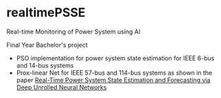 # realtimePSSE
Real-time Monitoring of Power System using AI

Final Year Bachelor's project

- PSO implementation for power system state estimation for IEEE 6-bus and 14-bus systems
- Prox-linear Net for IEEE 57-bus and 114-bus systems as shown in the paper [Real-Time Power System State Estimation and Forecasting via Deep Unrolled Neural Networks](https://ieeexplore.ieee.org/document/8754766)
